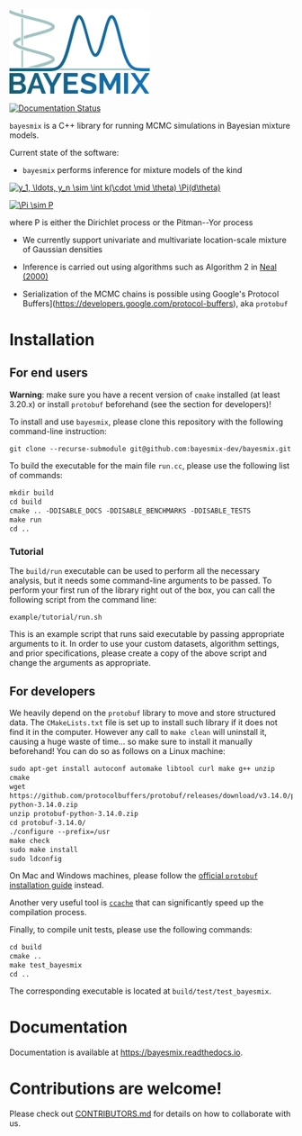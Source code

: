 <img src="resources/logo_full.svg" alt="drawing" width="250"/>

[![Documentation Status](https://readthedocs.org/projects/bayesmix/badge/?version=latest)](https://bayesmix.readthedocs.io/en/latest/?badge=latest)

`bayesmix` is a C++ library for running MCMC simulations in Bayesian mixture models.

Current state of the software:
- `bayesmix` performs inference for mixture models of the kind

<a href="https://www.codecogs.com/eqnedit.php?latex=y_1,&space;\ldots,&space;y_n&space;\sim&space;\int&space;k(\cdot&space;\mid&space;\theta)&space;P(d\theta)" target="_blank"><img src="https://latex.codecogs.com/gif.latex?y_1,&space;\ldots,&space;y_n&space;\sim&space;\int&space;k(\cdot&space;\mid&space;\theta)&space;P(d\theta)" title="y_1, \ldots, y_n \sim \int k(\cdot \mid \theta) \Pi(d\theta)" /></a>

<a href="https://www.codecogs.com/eqnedit.php?latex=P&space;\sim&space;\Pi" target="_blank"><img src="https://latex.codecogs.com/gif.latex?P&space;\sim&space;\Pi" title="\Pi \sim P" /></a>

where P is either the Dirichlet process or the Pitman--Yor process

- We currently support univariate and multivariate location-scale mixture of Gaussian densities

- Inference is carried out using algorithms such as Algorithm 2 in [Neal (2000)](http://www.stat.columbia.edu/npbayes/papers/neal_sampling.pdf)

- Serialization of the MCMC chains is possible using Google's Protocol Buffers](https://developers.google.com/protocol-buffers), aka `protobuf`



# Installation
## For end users
**Warning**: make sure you have a recent version of `cmake` installed (at least 3.20.x) or install `protobuf` beforehand (see the section for developers)!

To install and use `bayesmix`, please clone this repository with the following command-line instruction:
```shell
git clone --recurse-submodule git@github.com:bayesmix-dev/bayesmix.git
```

To build the executable for the main file `run.cc`, please use the following list of commands:
```shell
mkdir build
cd build
cmake .. -DDISABLE_DOCS -DDISABLE_BENCHMARKS -DDISABLE_TESTS
make run
cd ..
```

### Tutorial
The `build/run` executable can be used to perform all the necessary analysis, but it needs some command-line arguments to be passed.
To perform your first run of the library right out of the box, you can call the following script from the command line:
```shell
example/tutorial/run.sh
```
This is an example script that runs said executable by passing appropriate arguments to it.
In order to use your custom datasets, algorithm settings, and prior specifications, please create a copy of the above script and change the arguments as appropriate.


## For developers
We heavily depend on the `protobuf` library to move and store structured data.
The `CMakeLists.txt` file is set up to install such library if it does not find it in the computer.
However any call to `make clean` will uninstall it, causing a huge waste of time... so make sure to install it manually beforehand!
You can do so as follows on a Linux machine:
```shell
sudo apt-get install autoconf automake libtool curl make g++ unzip cmake
wget https://github.com/protocolbuffers/protobuf/releases/download/v3.14.0/protobuf-python-3.14.0.zip
unzip protobuf-python-3.14.0.zip
cd protobuf-3.14.0/
./configure --prefix=/usr
make check
sudo make install
sudo ldconfig
```
On Mac and Windows machines, please follow the [official `protobuf` installation guide](https://github.com/protocolbuffers/protobuf/blob/master/src/README.md) instead.

Another very useful tool is [`ccache`](https://ccache.dev) that can significantly speed up the compilation process.

Finally, to compile unit tests, please use the following commands:
```shell
cd build
cmake ..
make test_bayesmix
cd ..
```
The corresponding executable is located at `build/test/test_bayesmix`.

# Documentation
Documentation is available at https://bayesmix.readthedocs.io.

# Contributions are welcome!
Please check out [CONTRIBUTORS.md](CONTRIBUTORS.md) for details on how to collaborate with us.
